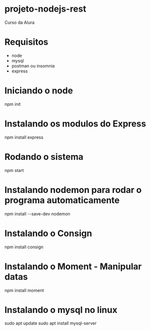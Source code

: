 # projeto-nodejs-rest
Curso da Alura

# Requisitos
- node
- mysql
- postman ou insomnia
- express

# Iniciando o node
npm init

# Instalando os modulos do Express
npm install express

# Rodando o sistema
npm start

# Instalando nodemon para rodar o programa automaticamente
npm install --save-dev nodemon

# Instalando o Consign
npm install consign

# Instalando o Moment - Manipular datas
npm install moment

# Instalando o mysql no linux
sudo apt update
sudo apt install mysql-server
